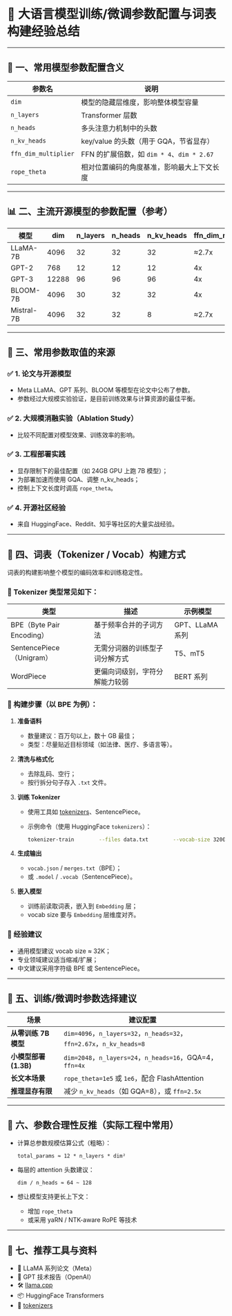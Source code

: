 # 📘 大语言模型训练/微调参数配置与词表构建经验总结

---

## 📌 一、常用模型参数配置含义

| 参数名               | 说明                                       |
| -------------------- | ------------------------------------------ |
| `dim`                | 模型的隐藏层维度，影响整体模型容量         |
| `n_layers`           | Transformer 层数                           |
| `n_heads`            | 多头注意力机制中的头数                     |
| `n_kv_heads`         | key/value 的头数（用于 GQA，节省显存）     |
| `ffn_dim_multiplier` | FFN 的扩展倍数，如 `dim * 4`、`dim * 2.67` |
| `rope_theta`         | 相对位置编码的角度基准，影响最大上下文长度 |

---

## 📊 二、主流开源模型的参数配置（参考）

| 模型       | dim   | n_layers | n_heads | n_kv_heads | ffn_dim_multiplier | rope_theta |
| ---------- | ----- | -------- | ------- | ---------- | ------------------ | ---------- |
| LLaMA-7B   | 4096  | 32       | 32      | 32         | ≈2.7x              | 10,000     |
| GPT-2      | 768   | 12       | 12      | 12         | 4x                 | 1,000      |
| GPT-3      | 12288 | 96       | 96      | 96         | 4x                 | 1,000      |
| BLOOM-7B   | 4096  | 30       | 32      | 32         | 4x                 | 1,000      |
| Mistral-7B | 4096  | 32       | 32      | 8          | ≈2.7x              | 1e5        |

---

## 🧠 三、常用参数取值的来源

### ✅ 1. 论文与开源模型

- Meta LLaMA、GPT 系列、BLOOM 等模型在论文中公布了参数。
- 参数经过大规模实验验证，是目前训练效果与计算资源的最佳平衡。

### ✅ 2. 大规模消融实验（Ablation Study）

- 比较不同配置对模型效果、训练效率的影响。

### ✅ 3. 工程部署实践

- 显存限制下的最佳配置（如 24GB GPU 上跑 7B 模型）；
- 为部署加速而使用 GQA、调整 n_kv_heads；
- 控制上下文长度时调高 `rope_theta`。

### ✅ 4. 开源社区经验

- 来自 HuggingFace、Reddit、知乎等社区的大量实战经验。

---

## 🧃 四、词表（Tokenizer / Vocab）构建方式

词表的构建影响整个模型的编码效率和训练稳定性。

### 🔹 Tokenizer 类型常见如下：

| 类型                      | 描述                           | 示例模型        |
| ------------------------- | ------------------------------ | --------------- |
| BPE（Byte Pair Encoding） | 基于频率合并的子词方法         | GPT、LLaMA 系列 |
| SentencePiece（Unigram）  | 无需分词器的训练型子词分解方式 | T5、mT5         |
| WordPiece                 | 更偏向词级别，字符分解能力较弱 | BERT 系列       |

### 🔹 构建步骤（以 BPE 为例）：

1. **准备语料**

   - 数量建议：百万句以上，数十 GB 最佳；
   - 类型：尽量贴近目标领域（如法律、医疗、多语言等）。

2. **清洗与格式化**

   - 去除乱码、空行；
   - 按行拆分句子存入 `.txt` 文件。

3. **训练 Tokenizer**

   - 使用工具如 [tokenizers](https://github.com/huggingface/tokenizers)、SentencePiece。

   - 示例命令（使用 HuggingFace `tokenizers`）：

     ```bash
     tokenizer-train        --files data.txt        --vocab-size 32000        --model-type bpe        --output vocab/
     ```

4. **生成输出**

   - `vocab.json` / `merges.txt`（BPE）；
   - 或 `.model` / `.vocab`（SentencePiece）。

5. **嵌入模型**

   - 训练前读取词表，嵌入到 `Embedding` 层；
   - vocab size 要与 `Embedding` 层维度对齐。

### 🔹 经验建议

- 通用模型建议 vocab size ≈ 32K；
- 专业领域建议适当缩减/扩展；
- 中文建议采用字符级 BPE 或 SentencePiece。

---

## 🚀 五、训练/微调时参数选择建议

| 场景                  | 建议配置                                                     |
| --------------------- | ------------------------------------------------------------ |
| **从零训练 7B 模型**  | `dim=4096`，`n_layers=32`，`n_heads=32`，`ffn=2.67x`，`n_kv_heads=8` |
| **小模型部署 (1.3B)** | `dim=2048`，`n_layers=24`，`n_heads=16`，GQA=4，`ffn=4x`     |
| **长文本场景**        | `rope_theta=1e5` 或 `1e6`，配合 FlashAttention               |
| **推理显存有限**      | 减少 `n_kv_heads`（如 GQA=8），或 `ffn=2.5x`                 |

---

## 📎 六、参数合理性反推（实际工程中常用）

- 计算总参数规模估算公式（粗略）：

  ```
  total_params ≈ 12 * n_layers * dim²
  ```

- 每层的 attention 头数建议：

  ```
  dim / n_heads ≈ 64 ~ 128
  ```

- 想让模型支持更长上下文：

  - 增加 `rope_theta`
  - 或采用 yaRN / NTK-aware RoPE 等技术

---

## 🧰 七、推荐工具与资料

- 📘 LLaMA 系列论文（Meta）
- 🔬 GPT 技术报告（OpenAI）
- 🛠️ [llama.cpp](https://github.com/ggerganov/llama.cpp)
- 📦 HuggingFace Transformers
- 🧩 [tokenizers](https://github.com/huggingface/tokenizers)
